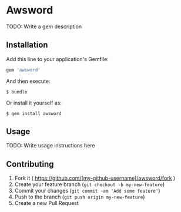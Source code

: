 # Awsword

TODO: Write a gem description

## Installation

Add this line to your application's Gemfile:

```ruby
gem 'awsword'
```

And then execute:

    $ bundle

Or install it yourself as:

    $ gem install awsword

## Usage

TODO: Write usage instructions here

## Contributing

1. Fork it ( https://github.com/[my-github-username]/awsword/fork )
2. Create your feature branch (`git checkout -b my-new-feature`)
3. Commit your changes (`git commit -am 'Add some feature'`)
4. Push to the branch (`git push origin my-new-feature`)
5. Create a new Pull Request
